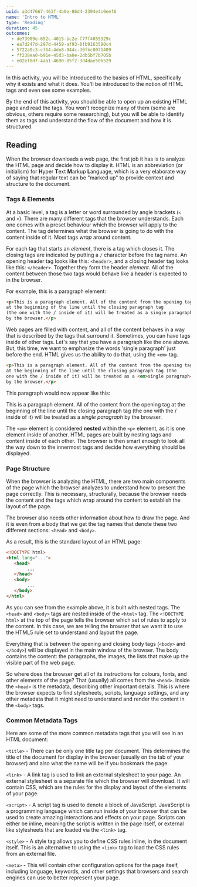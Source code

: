 ```yaml
---
uuid: a3d47667-461f-4b0e-86d4-2394e4c0eef6
name: 'Intro to HTML'
type: 'Reading'
duration: 45
outcomes:
  - de73909e-652c-4015-bc2e-f77f4055329c
  - ea7d247d-297d-4459-af93-0fb9163590c4
  - 5722a9c3-cf64-4de8-944c-30fbc0071409
  - ff238ea0-b91e-45d3-ba0e-2db5bf7b705b
  - e02ef8d7-4aa1-4690-85f2-3d4dae506529
---
```


In this activity, you will be introduced to the basics of HTML, specifically why it exists and what it does. You'll be introduced to the notion of HTML tags and even see some examples.

By the end of this activity, you should be able to open up an existing HTML page and read the tags. You won't recognize many of them (some are obvious, others require some researching), but you will be able to identify them as tags and understand the flow of the document and how it is structured.

## Reading

When the browser downloads a web page, the first job it has is to analyze the HTML page and decide how to display it. HTML is an abbreviation (or initialism) for <b>H</b>yper <b>T</b>ext <b>M</b>arkup <b>L</b>anguage, which is a very elaborate way of saying that regular text can be "marked up" to provide context and structure to the document.

### Tags & Elements

At a basic level, a tag is a letter or word surrounded by angle brackets (`<` and `>`). There are many different tags that the browser understands. Each one comes with a preset behaviour which the browser will apply to the content. The tag determines what the browser is going to do with the content inside of it. Most tags *wrap* around content.

For each tag that starts an _element_, there is a tag which closes it. The closing tags are indicated by putting a `/` character before the tag name. An opening header tag looks like this: `<header>`, and a closing header tag looks like this: `</header>`. Together they form the header _element_. All of the content between those two tags would behave like a header is expected to in the browser.

For example, this is a paragraph element:

```html
<p>This is a paragraph element. All of the content from the opening tag
at the beginning of the line until the closing paragraph tag
(the one with the / inside of it) will be treated as a single paragraph
by the browser.</p>
```

Web pages are filled with content, and all of the content behaves in a way that is described by the tags that surround it. Sometimes, you can have tags inside of other tags. Let's say that you have a paragraph like the one above. But, this time, we want to emphasize the words 'single paragraph' just before the end. HTML gives us the ability to do that, using the `<em>` tag.

```html
<p>This is a paragraph element. All of the content from the opening tag
at the beginning of the line until the closing paragraph tag (the
one with the / inside of it) will be treated as a <em>single paragraph</em>
by the browser.</p>
```

This paragraph would now appear like this:

This is a paragraph element. All of the content from the opening tag at the beginning of the line until the closing paragraph tag (the one with the / inside of it) will be treated as a *single paragraph* by the browser.

The `<em>` element is considered **nested** within the `<p>` element, as it is one element inside of another. HTML pages are built by nesting tags and content inside of each other. The browser is then smart enough to look all the way down to the innermost tags and decide how everything should be displayed.

### Page Structure

When the browser is analyzing the HTML, there are two main components of the page which the browser analyzes to understand how to present the page correctly. This is necessary, structurally, because the browser needs the content and the tags which wrap around the content to establish the layout of the page.

The browser also needs other information about how to draw the page. And it is even from a body that we get the tag names that denote these two different sections: `<head>` and `<body>`.

As a result, this is the standard layout of an HTML page:

```html
<!DOCTYPE html>
<html lang="...">
   <head>
        ...
   </head>
   <body>
        ...
   </body>
</html>
```

As you can see from the example above, it is built with nested tags. The `<head>` and `<body>` tags are nested inside of the `<html>` tag. The `<!DOCTYPE html>` at the top of the page tells the browser which set of rules to apply to the content. In this case, we are telling the browser that we want it to use the HTML5 rule set to understand and layout the page.

Everything that is between the opening and closing body tags (`<body>` and `</body>`) will be displayed in the main window of the browser. The body contains the content: the paragraphs, the images, the lists that make up the visible part of the web page.

So where does the browser get all of its instructions for colours, fonts, and other elements of the page? That (usually) all comes from the `<head>`. Inside the `<head>` is the metadata, describing other important details. This is where the browser expects to find stylesheets, scripts, language settings, and any other metadata that it might need to understand and render the content in the `<body>` tags.

### Common Metadata Tags

Here are some of the more common metadata tags that you will see in an HTML document:

`<title>` - There can be only one title tag per document. This determines the title of the document for display in the browser (usually on the tab of your browser) and also what the name will be if you bookmark the page.

`<link>` - A link tag is used to link an external stylesheet to your page. An external stylesheet is a separate file which the browser will download. It will contain CSS, which are the rules for the display and layout of the elements of your page.

`<script>` - A script tag is used to denote a block of JavaScript. JavaScript is a programming language which can run inside of your browser that can be used to create amazing interactions and effects on your page. Scripts can either be inline, meaning the script is written in the page itself, or external like stylesheets that are loaded via the `<link>` tag.

`<style>` - A style tag allows you to define CSS rules inline, in the document itself. This is an alternative to using the `<link>` tag to load the CSS rules from an external file.

`<meta>` - This will contain other configuration options for the page itself, including language, keywords, and other settings that browsers and search engines can use to better represent your page.
